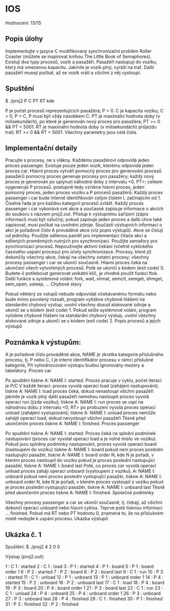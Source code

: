 # IOS

Hodnocení: 13/15

## Popis úlohy

Implementujte v jazyce C modifikovaný synchronizační problém Roller Coaster (můžete se inspirovat knihou The Little Book of Semaphores). Existují dva typy procesů, vozík a pasažéři. Pasažéři nastupují do vozíku, který má omezenou kapacitu. Jakmile je vozík plný, vyráží na trať. Další pasažéři musejí počkat, až se vozík vrátí a všichni z něj vystoupí.

## Spuštění
$ ./proj2 P C PT RT
kde

P je počet procesů reprezentujících pasažéra; P > 0.
C je kapacita vozíku; C > 0, P > C, P musí být vždy násobkem C.
PT je maximální hodnota doby (v milisekundách), po které je generován nový proces pro pasažéra; PT >= 0 && PT < 5001.
RT je maximální hodnota doby (v milisekundách) průjezdu trati; RT >= 0 && RT < 5001.
Všechny parametry jsou celá čísla.

## Implementační detaily

Pracujte s procesy, ne s vlákny.
Každému pasažérovi odpovídá jeden proces passenger.
Existuje pouze jeden vozík, kterému odpovídá jeden proces car.
Hlavní proces vytváří pomocný proces pro generování procesů pasažérů
pomocný proces generuje procesy pro pasažéry; každý nový proces je generován po uplynutí náhodné doby z intervalu <0, PT>; celkem vygeneruje P procesů.
postupně tedy vznikne hlavní proces, jeden pomocný proces, jeden proces vozíku a P procesů pasažérů.
Každý proces passenger i car bude interně identifikován celým číslem I, začínajícím od 1. Číselná řada je pro každou kategorii procesů zvlášť.
Každý proces passenger i car vykonává své akce a současně zapisuje informace o akcích do souboru s názvem proj2.out.
Přístup k výstupnímu zařízení (zápis informací) musí být výlučný; pokud zapisuje jeden proces a další chce také zapisovat, musí počkat na uvolnění zdroje.
Součástí výstupních informací o akci je pořadové číslo A prováděné akce (viz popis výstupů). Akce se číslují od jedničky.
Použijte sdílenou paměť pro implementaci čítače akcí a sdílených proměnných nutných pro synchronizaci.
Použijte semafory pro synchronizaci procesů.
Nepoužívejte aktivní čekání (včetně cyklického časového uspání procesu) pro účely synchronizace.
Procesy, které již dokončily všechny akce, čekají na všechny ostatní procesy; všechny procesy passenger i car se ukončí současně.
Hlavní proces čeká na ukončení všech vytvořených procesů. Poté se ukončí s kódem (exit code) 0.
Budete-li potřebovat generovat unikátní klíč, je vhodné použít funkci ftok.
Další funkce a systémová volání: fork, wait, shmat, semctl, semget, shmget, sem_open, usleep, ...
Chybové stavy

Pokud některý ze vstupů nebude odpovídat očekávanému formátu nebo bude mimo povolený rozsah, program vytiskne chybové hlášení na standardní chybový výstup, uvolní všechny dosud alokované zdroje a ukončí se s kódem (exit code) 1.
Pokud selže systémové volání, program vytiskne chybové hlášení na standardní chybový výstup, uvolní všechny alokované zdroje a ukončí se s kódem (exit code) 2.
Popis procesů a jejich výstupů

## Poznámka k výstupům:

A je pořadové číslo prováděné akce,
NAME je zkratka kategorie příslušného procesu, tj. P nebo C,
I je interní identifikátor procesu v rámci příslušné kategorie,
Při vyhodnocování výstupu budou ignorovány mezery a tabelátory.
Proces car

Po spuštění tiskne A: NAME I: started.
Proces pracuje v cyklu, počet iterací je P/C
V každé iteraci:
proces vyvolá operaci load (zahájení nastupování); tiskne A: NAME I: load
proces čeká, dokud nenastoupí všichni pasažéři
jakmile je vozík plný
další pasažéři nemohou nastoupit
proces vyvolá operaci run (jízda vozíku); tiskne A: NAME I: run
proces se uspí na náhodnou dobu z intervalu <0, RT>
po probuzení vyvolá proces operaci unload (zahájení vystupování); tiskne A: NAME I: unload
proces nemůže zahájit operaci load, dokud nevystoupí všichni pasažéři
Těsně před ukončením proces tiskne A: NAME I: finished.
Proces passenger

Po spuštění tiskne A: NAME I: started.
Proces čeká na splnění podmínek nastupování (proces car vyvolal operaci load a je volné místo ve vozíku).
Pokud jsou splněny podmínky nastupování, proces vyvolá operaci board (nastoupení do vozíku)
tiskne A: NAME I: board
pokud není proces poslední nastupující pasažér, tiskne A: NAME I: board order N, kde N je pořadí, v kterém proces nastoupil do vozíku
pokud je proces poslední nastupující pasažér, tiskne A: NAME I: board last
Poté, co proces car vyvolá operaci unload
proces zahájí operaci unboard (vystoupení z vozíku); A: NAME I: unboard
pokud není proces poslední vystupující pasažér, tiskne A: NAME I: unboard order N, kde N je pořadí, v kterém proces vystoupil z vozíku
pokud je proces poslední vystupující pasažér, tiskne A: NAME I: unboard last
Těsně před ukončením proces tiskne A: NAME I: finished.
Společné podmínky

Všechny procesy passenger a car se ukončí současně, tj. čekají, až všichni dokončí operaci unboard nebo hlavní cyklus. Teprve poté tisknou informaci ... finished.
Pokud má RT nebo PT hodnotu 0, znamená to, že na příslušném místě nedojde k uspání procesu.
Ukázka výstupů

## Ukázka č. 1

Spuštění: $ ./proj2 4 2 0 0

Výstup (proj2.out):

1	: C 1	: started
2	: C 1	: load
3	: P 1	: started
4	: P 1	: board
5	: P 1	: board order 1
6	: P 2	: started
7	: P 2	: board
8	: P 2	: board last
9	: C 1	: run
10	: P 3	: started
11	: C 1	: unload
12	: P 1	: unboard
13	: P 1	: unboard order 1
14	: P 4	: started
15	: P 2	: unboard
16	: P 2	: unboard last
17	: C 1	: load
18	: P 4	: board
19	: P 3	: board
20	: P 4	: board order 1
21	: P 3	: board last
22	: C 1	: run
23	: C 1	: unload
24	: P 4	: unboard
25	: P 4	: unboard order 1
26	: P 3	: unboard
27	: P 3	: unboard last
28	: P 4	: finished
29	: C 1	: finished
30	: P 1	: finished
31	: P 3	: finished
32	: P 2	: finished
